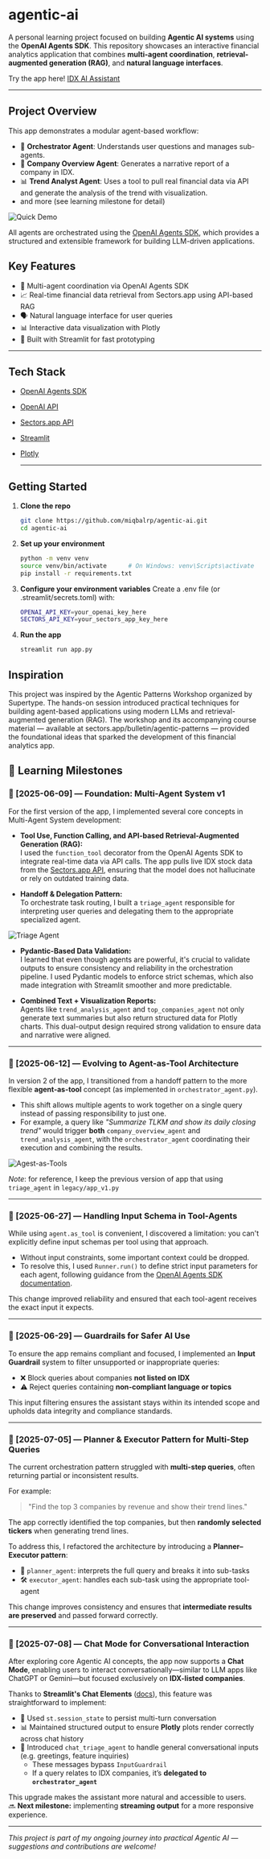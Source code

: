 # agentic-ai

A personal learning project focused on building **Agentic AI systems** using the **OpenAI Agents SDK**. This repository showcases an interactive financial analytics application that combines **multi-agent coordination**, **retrieval-augmented generation (RAG)**, and **natural language interfaces**.

Try the app here! 
[IDX AI Assistant](https://idx-ai-assistant-miqbalrp-v2.streamlit.app/) 

---

## Project Overview

This app demonstrates a modular agent-based workflow:

- 🧭 **Orchestrator Agent**: Understands user questions and manages sub-agents.
- 🧾 **Company Overview Agent**: Generates a narrative report of a company in IDX.
- 📊 **Trend Analyst Agent**: Uses a tool to pull real financial data via API and generate the analysis of the trend with visualization.
- and more (see learning milestone for detail)

![Quick Demo](assets/demo.gif)

All agents are orchestrated using the [OpenAI Agents SDK](https://platform.openai.com/docs/assistants/overview), which provides a structured and extensible framework for building LLM-driven applications.

## Key Features

- 🧠 Multi-agent coordination via OpenAI Agents SDK
- 📈 Real-time financial data retrieval from Sectors.app using API-based RAG
- 🗣️ Natural language interface for user queries
- 📊 Interactive data visualization with Plotly
- 🧪 Built with Streamlit for fast prototyping

---

## Tech Stack

- [OpenAI Agents SDK](https://platform.openai.com/docs/assistants/overview)
- [OpenAI API](https://platform.openai.com/)
- [Sectors.app API](https://sectors.app)
- [Streamlit](https://streamlit.io/)
- [Plotly](https://plotly.com/python/)

  ---

## Getting Started

1. **Clone the repo**
   ```bash
   git clone https://github.com/miqbalrp/agentic-ai.git
   cd agentic-ai
2. **Set up your environment**
   ```bash
   python -m venv venv
   source venv/bin/activate      # On Windows: venv\Scripts\activate
   pip install -r requirements.txt
3. **Configure your environment variables**
   Create a .env file (or .streamlit/secrets.toml) with:
   ```bash
   OPENAI_API_KEY=your_openai_key_here
   SECTORS_API_KEY=your_sectors_app_key_here
4. **Run the app**
   ```bash
   streamlit run app.py

## Inspiration
This project was inspired by the Agentic Patterns Workshop organized by Supertype. The hands-on session introduced practical techniques for building agent-based applications using modern LLMs and retrieval-augmented generation (RAG). The workshop and its accompanying course material — available at sectors.app/bulletin/agentic-patterns — provided the foundational ideas that sparked the development of this financial analytics app. 

## 🚀 Learning Milestones
### 📅 [2025-06-09] — Foundation: Multi-Agent System v1
For the first version of the app, I implemented several core concepts in Multi-Agent System development:

- **Tool Use, Function Calling, and API-based Retrieval-Augmented Generation (RAG):**  
  I used the `function_tool` decorator from the OpenAI Agents SDK to integrate real-time data via API calls. The app pulls live IDX stock data from the [Sectors.app API](https://sectors.app), ensuring that the model does not hallucinate or rely on outdated training data.

- **Handoff & Delegation Pattern:**  
  To orchestrate task routing, I built a `triage_agent` responsible for interpreting user queries and delegating them to the appropriate specialized agent.

![Triage Agent](assets/graphs/Triage%20Agent_graph.png)

- **Pydantic-Based Data Validation:**  
  I learned that even though agents are powerful, it's crucial to validate outputs to ensure consistency and reliability in the orchestration pipeline. I used Pydantic models to enforce strict schemas, which also made integration with Streamlit smoother and more predictable.

- **Combined Text + Visualization Reports:**  
  Agents like `trend_analysis_agent` and `top_companies_agent` not only generate text summaries but also return structured data for Plotly charts. This dual-output design required strong validation to ensure data and narrative were aligned.

---

### 📅 [2025-06-12] — Evolving to Agent-as-Tool Architecture
In version 2 of the app, I transitioned from a handoff pattern to the more flexible **agent-as-tool** concept (as implemented in `orchestrator_agent.py`).

- This shift allows multiple agents to work together on a single query instead of passing responsibility to just one.  
- For example, a query like *"Summarize TLKM and show its daily closing trend"* would trigger **both** `company_overview_agent` and `trend_analysis_agent`, with the `orchestrator_agent` coordinating their execution and combining the results.

![Agest-as-Tools](assets/graphs/Orchestrator%20Agent_graph.png)

*Note*: for reference, I keep the previous version of app that using `triage_agent` in `legacy/app_v1.py`

---

### 📅 [2025-06-27] — Handling Input Schema in Tool-Agents
While using `agent.as_tool` is convenient, I discovered a limitation: you can't explicitly define input schemas per tool using that approach.

- Without input constraints, some important context could be dropped.
- To resolve this, I used `Runner.run()` to define strict input parameters for each agent, following guidance from the [OpenAI Agents SDK documentation](https://openai.github.io/openai-agents-python/tools/#customizing-tool-agents).

This change improved reliability and ensured that each tool-agent receives the exact input it expects.

---

### 📅 [2025-06-29] — Guardrails for Safer AI Use
To ensure the app remains compliant and focused, I implemented an **Input Guardrail** system to filter unsupported or inappropriate queries:

- ❌ Block queries about companies **not listed on IDX**
- ⚠️ Reject queries containing **non-compliant language or topics**

This input filtering ensures the assistant stays within its intended scope and upholds data integrity and compliance standards.

---

### 📅 [2025-07-05] — Planner & Executor Pattern for Multi-Step Queries

The current orchestration pattern struggled with **multi-step queries**, often returning partial or inconsistent results.

For example:
> "Find the top 3 companies by revenue and show their trend lines."

The app correctly identified the top companies, but then **randomly selected tickers** when generating trend lines.

To address this, I refactored the architecture by introducing a **Planner–Executor pattern**:

- 🧠 `planner_agent`: interprets the full query and breaks it into sub-tasks
- 🛠️ `executor_agent`: handles each sub-task using the appropriate tool-agent

This change improves consistency and ensures that **intermediate results are preserved** and passed forward correctly.

---

### 📅 [2025-07-08] — Chat Mode for Conversational Interaction

After exploring core Agentic AI concepts, the app now supports a **Chat Mode**, enabling users to interact conversationally—similar to LLM apps like ChatGPT or Gemini—but focused exclusively on **IDX-listed companies**.

Thanks to **Streamlit's Chat Elements** ([docs](https://docs.streamlit.io/develop/api-reference/chat)), this feature was straightforward to implement:

- 💬 Used `st.session_state` to persist multi-turn conversation
- 📊 Maintained structured output to ensure **Plotly** plots render correctly across chat history
- 🧭 Introduced `chat_triage_agent` to handle general conversational inputs (e.g. greetings, feature inquiries)  
  - These messages bypass `InputGuardrail`
  - If a query relates to IDX companies, it’s **delegated to `orchestrator_agent`**

This upgrade makes the assistant more natural and accessible to users.  
🔜 **Next milestone:** implementing **streaming output** for a more responsive experience.


---

*This project is part of my ongoing journey into practical Agentic AI — suggestions and contributions are welcome!*
